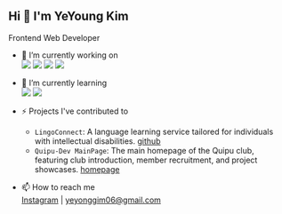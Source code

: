 ## Hi 👋 I'm YeYoung Kim

Frontend Web Developer

- 🔭 I’m currently working on <br>
  <img src="https://img.shields.io/badge/react-%23f2f2f2?style=for-the-badge&logo=react&logoColor=%2361dafb">
  <img src="https://img.shields.io/badge/next.js-%23f2f2f2?style=for-the-badge&logo=next.js&logoColor=black">
  <img src="https://img.shields.io/badge/typescript-%23f2f2f2?style=for-the-badge&logo=typescript&logoColor=%233178c6">
  <img src="https://img.shields.io/badge/css3-%23f2f2f2?style=for-the-badge&logo=css3&logoColor=%231572b6">

- 🌱 I’m currently learning <br>
  <img src="https://img.shields.io/badge/mysql-%23f2f2f2?style=for-the-badge&logo=mysql&logoColor=%234479a1">
  <img src="https://img.shields.io/badge/python-%23f2f2f2?style=for-the-badge&logo=python&logoColor=%233776ab">

- ⚡ Projects I've contributed to <br>
  - `LingoConnect`: A language learning service tailored for individuals with intellectual disabilities. [github](https://github.com/LingoConnect/LingoConnect.git)
  - `Quipu-Dev MainPage`: The main homepage of the Quipu club, featuring club introduction, member recruitment, and project showcases. [homepage](quipu.uos.ac.kr)
- 📫 How to reach me <br>
  [Instagram](https://www.instagram.com/ye._.zero/) | yeyonggim06@gmail.com
